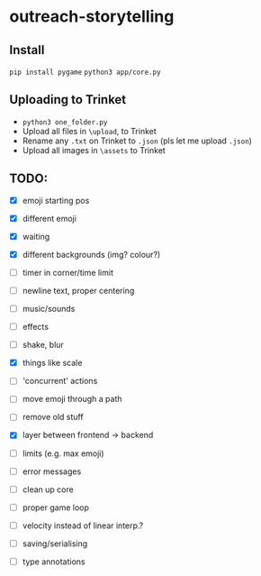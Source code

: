 # outreach-storytelling

## Install

`pip install pygame`
`python3 app/core.py`

## Uploading to Trinket

* `python3 one_folder.py`
* Upload all files in `\upload`, to 
Trinket
* Rename any `.txt` on Trinket to `.json` (pls let me upload `.json`)
* Upload all images in `\assets` to Trinket

## TODO:

* [x] emoji starting pos
* [x] different emoji
* [x] waiting
* [x] different backgrounds (img? colour?)
* [ ] timer in corner/time limit
* [ ] newline text, proper centering


* [ ] music/sounds
* [ ] effects
* [ ] shake, blur
* [x] things like scale
* [ ] 'concurrent' actions
* [ ] move emoji through a path


* [ ] remove old stuff
* [x] layer between frontend -> backend
* [ ] limits (e.g. max emoji)
* [ ] error messages
* [ ] clean up core
* [ ] proper game loop
* [ ] velocity instead of linear interp.?
* [ ] saving/serialising
* [ ] type annotations
